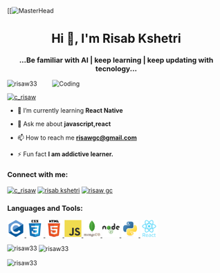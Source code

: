 [[![MasterHead]()
<h1 align="center">Hi 👋, I'm Risab Kshetri</h1>
<h3 align="center">...Be familiar with AI | keep learning | keep updating with tecnology...</h3>
<img align="right" alt="Coding" width="400" src="https://www.craiyon.com/image/FvuhHUHbSrCWgBbNcad3Kg">

<p align="left"> <img src="https://komarev.com/ghpvc/?username=risaw33&label=Profile%20views&color=0e75b6&style=flat" alt="risaw33" /> </p>

<p align="left"> <a href="https://twitter.com/c_risaw" target="blank"><img src="https://img.shields.io/twitter/follow/c_risaw?logo=twitter&style=for-the-badge" alt="c_risaw" /></a> </p>

- 🌱 I’m currently learning **React Native**

- 💬 Ask me about **javascript,react**

- 📫 How to reach me **risawgc@gmail.com**

- ⚡ Fun fact **I am addictive learner.**

<h3 align="left">Connect with me:</h3>
<p align="left">
<a href="https://twitter.com/c_risaw" target="blank"><img align="center" src="https://raw.githubusercontent.com/rahuldkjain/github-profile-readme-generator/master/src/images/icons/Social/twitter.svg" alt="c_risaw" height="30" width="40" /></a>
<a href="https://linkedin.com/in/risab kshetri" target="blank"><img align="center" src="https://raw.githubusercontent.com/rahuldkjain/github-profile-readme-generator/master/src/images/icons/Social/linked-in-alt.svg" alt="risab kshetri" height="30" width="40" /></a>
<a href="https://fb.com/risaw gc" target="blank"><img align="center" src="https://raw.githubusercontent.com/rahuldkjain/github-profile-readme-generator/master/src/images/icons/Social/facebook.svg" alt="risaw gc" height="30" width="40" /></a>
</p>

<h3 align="left">Languages and Tools:</h3>
<p align="left"> <a href="https://www.cprogramming.com/" target="_blank" rel="noreferrer"> <img src="https://raw.githubusercontent.com/devicons/devicon/master/icons/c/c-original.svg" alt="c" width="40" height="40"/> </a> <a href="https://www.w3schools.com/css/" target="_blank" rel="noreferrer"> <img src="https://raw.githubusercontent.com/devicons/devicon/master/icons/css3/css3-original-wordmark.svg" alt="css3" width="40" height="40"/> </a> <a href="https://www.w3.org/html/" target="_blank" rel="noreferrer"> <img src="https://raw.githubusercontent.com/devicons/devicon/master/icons/html5/html5-original-wordmark.svg" alt="html5" width="40" height="40"/> </a> <a href="https://developer.mozilla.org/en-US/docs/Web/JavaScript" target="_blank" rel="noreferrer"> <img src="https://raw.githubusercontent.com/devicons/devicon/master/icons/javascript/javascript-original.svg" alt="javascript" width="40" height="40"/> </a> <a href="https://www.mongodb.com/" target="_blank" rel="noreferrer"> <img src="https://raw.githubusercontent.com/devicons/devicon/master/icons/mongodb/mongodb-original-wordmark.svg" alt="mongodb" width="40" height="40"/> </a> <a href="https://nodejs.org" target="_blank" rel="noreferrer"> <img src="https://raw.githubusercontent.com/devicons/devicon/master/icons/nodejs/nodejs-original-wordmark.svg" alt="nodejs" width="40" height="40"/> </a> <a href="https://www.python.org" target="_blank" rel="noreferrer"> <img src="https://raw.githubusercontent.com/devicons/devicon/master/icons/python/python-original.svg" alt="python" width="40" height="40"/> </a> <a href="https://reactjs.org/" target="_blank" rel="noreferrer"> <img src="https://raw.githubusercontent.com/devicons/devicon/master/icons/react/react-original-wordmark.svg" alt="react" width="40" height="40"/> </a> </p>

<p><img align="left" src="https://github-readme-stats.vercel.app/api/top-langs?username=risaw33&show_icons=true&locale=en&layout=compact" alt="risaw33" /></p>

<p>&nbsp;<img align="center" src="https://github-readme-stats.vercel.app/api?username=risaw33&show_icons=true&locale=en" alt="risaw33" /></p>

<p><img align="center" src="https://github-readme-streak-stats.herokuapp.com/?user=risaw33&" alt="risaw33" /></p>
